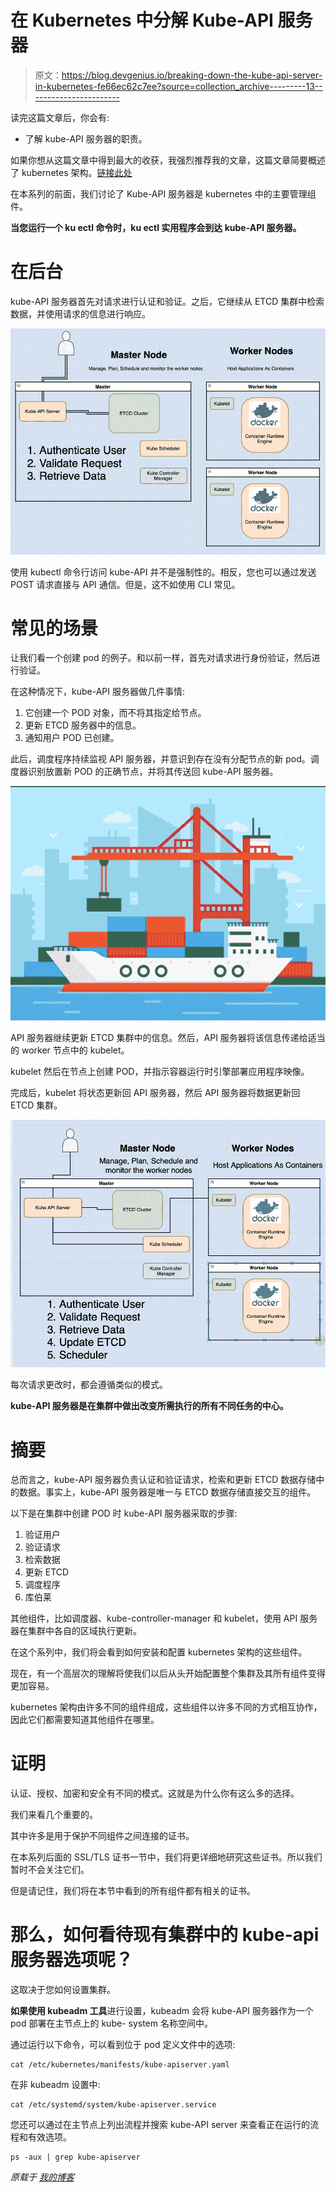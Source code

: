 # 在 Kubernetes 中分解 Kube-API 服务器

> 原文：<https://blog.devgenius.io/breaking-down-the-kube-api-server-in-kubernetes-fe66ec62c7ee?source=collection_archive---------13----------------------->

读完这篇文章后，你会有:

*   了解 kube-API 服务器的职责。

如果你想从这篇文章中得到最大的收获，我强烈推荐我的文章，这篇文章简要概述了 kubernetes 架构。[链接此处](https://medium.com/dev-genius/the-kubernetes-cluster-architecture-simplified-3c4a5fb41449)

在本系列的前面，我们讨论了 Kube-API 服务器是 kubernetes 中的主要管理组件。

**当您运行一个 ku ectl 命令时，ku ectl 实用程序会到达 kube-API 服务器。**

# 在后台

kube-API 服务器首先对请求进行认证和验证。之后，它继续从 ETCD 集群中检索数据，并使用请求的信息进行响应。

![](img/93747233e6e964778644372e4bba6cbe.png)

使用 kubectl 命令行访问 kube-API 并不是强制性的。相反，您也可以通过发送 POST 请求直接与 API 通信。但是，这不如使用 CLI 常见。

# 常见的场景

让我们看一个创建 pod 的例子。和以前一样，首先对请求进行身份验证，然后进行验证。

在这种情况下，kube-API 服务器做几件事情:

1.  它创建一个 POD 对象，而不将其指定给节点。
2.  更新 ETCD 服务器中的信息。
3.  通知用户 POD 已创建。

此后，调度程序持续监视 API 服务器，并意识到存在没有分配节点的新 pod。调度器识别放置新 POD 的正确节点，并将其传送回 kube-API 服务器。

![](img/b54ad4944c6c8b2db05cc10ad29b9e1e.png)

API 服务器继续更新 ETCD 集群中的信息。然后，API 服务器将该信息传递给适当的 worker 节点中的 kubelet。

kubelet 然后在节点上创建 POD，并指示容器运行时引擎部署应用程序映像。

完成后，kubelet 将状态更新回 API 服务器，然后 API 服务器将数据更新回 ETCD 集群。

![](img/5ed3387b422d304390881b7ad37fea2e.png)

每次请求更改时，都会遵循类似的模式。

**kube-API 服务器是在集群中做出改变所需执行的所有不同任务的中心。**

# 摘要

总而言之，kube-API 服务器负责认证和验证请求，检索和更新 ETCD 数据存储中的数据。事实上，kube-API 服务器是唯一与 ETCD 数据存储直接交互的组件。

以下是在集群中创建 POD 时 kube-API 服务器采取的步骤:

1.  验证用户
2.  验证请求
3.  检索数据
4.  更新 ETCD
5.  调度程序
6.  库伯莱

其他组件，比如调度器、kube-controller-manager 和 kubelet，使用 API 服务器在集群中各自的区域执行更新。

在这个系列中，我们将会看到如何安装和配置 kubernetes 架构的这些组件。

现在，有一个高层次的理解将使我们以后从头开始配置整个集群及其所有组件变得更加容易。

kubernetes 架构由许多不同的组件组成，这些组件以许多不同的方式相互协作，因此它们都需要知道其他组件在哪里。

# 证明

认证、授权、加密和安全有不同的模式。这就是为什么你有这么多的选择。

我们来看几个重要的。

其中许多是用于保护不同组件之间连接的证书。

在本系列后面的 SSL/TLS 证书一节中，我们将更详细地研究这些证书。所以我们暂时不会关注它们。

但是请记住，我们将在本节中看到的所有组件都有相关的证书。

# 那么，如何看待现有集群中的 kube-api 服务器选项呢？

这取决于您如何设置集群。

**如果使用 kubeadm 工具**进行设置，kubeadm 会将 kube-API 服务器作为一个 pod 部署在主节点上的 kube- system 名称空间中。

通过运行以下命令，可以看到位于 pod 定义文件中的选项:

```
cat /etc/kubernetes/manifests/kube-apiserver.yaml
```

在非 kubeadm 设置中:

```
cat /etc/systemd/system/kube-apiserver.service
```

您还可以通过在主节点上列出流程并搜索 kube-API server 来查看正在运行的流程和有效选项。

```
ps -aux | grep kube-apiserver
```

*原载于* [*我的博客*](https://static-blog-gamma.vercel.app/posts/kubernetes/core-concepts/kube-api)